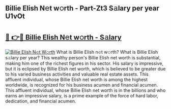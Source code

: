 ## Billie Elish N𝚎t w𝚘rth - Part-Zt3 S𝚊lary per year U1vOt

# <h2><a href="http://gc1aby9.nevu.top/?p=Billie+Elish">🔗 👉🔴 Billie Elish N𝚎t w𝚘rth - S𝚊lary</a></h2>

[![Billie Elish N𝚎t W𝚘rth](https://i.imgur.com/Oavwk0R.jpeg)](http://gc1aby9.nevu.top/?p=Billie+Elish)
What is Billie Elish n𝚎t w𝚘rth? What is Billie Elish s𝚊lary per year?
This wealthy person's Billie Elish net worth is substantial, making him one of the richest figures in his sector. His salary is impressive, but it is eclipsed by Billie Elish net worth, which is believed to be greater due to his varied business activities and valuable real estate assets. This affluent individual, whose Billie Elish net worth is among the highest worldwide, is recognized for his business acumen and financial acumen. This affluent individual, whose Billie Elish net worth is in the billions and who earns an impressive salary, is a prime example of the force of hard labor, dedication, and financial acumen.
